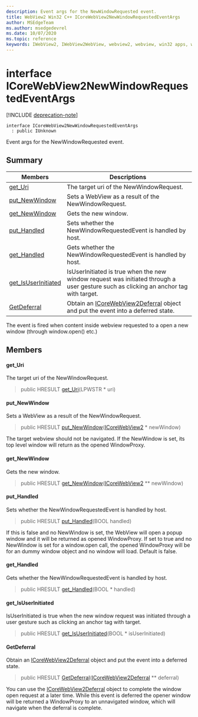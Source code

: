 ```yaml
---
description: Event args for the NewWindowRequested event.
title: WebView2 Win32 C++ ICoreWebView2NewWindowRequestedEventArgs
author: MSEdgeTeam
ms.author: msedgedevrel
ms.date: 10/07/2020
ms.topic: reference
keywords: IWebView2, IWebView2WebView, webview2, webview, win32 apps, win32, edge, ICoreWebView2, ICoreWebView2Host, browser control, edge html
---
```


# interface ICoreWebView2NewWindowRequestedEventArgs 

[!INCLUDE [deprecation-note](../includes/deprecation-note.md)]

```
interface ICoreWebView2NewWindowRequestedEventArgs
  : public IUnknown
```

Event args for the NewWindowRequested event.

## Summary

 Members                        | Descriptions
--------------------------------|---------------------------------------------
[get_Uri](#get_uri) | The target uri of the NewWindowRequest.
[put_NewWindow](#put_newwindow) | Sets a WebView as a result of the NewWindowRequest.
[get_NewWindow](#get_newwindow) | Gets the new window.
[put_Handled](#put_handled) | Sets whether the NewWindowRequestedEvent is handled by host.
[get_Handled](#get_handled) | Gets whether the NewWindowRequestedEvent is handled by host.
[get_IsUserInitiated](#get_isuserinitiated) | IsUserInitiated is true when the new window request was initiated through a user gesture such as clicking an anchor tag with target.
[GetDeferral](#getdeferral) | Obtain an [ICoreWebView2Deferral](ICoreWebView2Deferral.md) object and put the event into a deferred state.

The event is fired when content inside webview requested to a open a new window (through window.open() etc.)

## Members

#### get_Uri 

The target uri of the NewWindowRequest.

> public HRESULT [get_Uri](#get_uri)(LPWSTR * uri)

#### put_NewWindow 

Sets a WebView as a result of the NewWindowRequest.

> public HRESULT [put_NewWindow](#put_newwindow)([ICoreWebView2](ICoreWebView2.md) * newWindow)

The target webview should not be navigated. If the NewWindow is set, its top level window will return as the opened WindowProxy.

#### get_NewWindow 

Gets the new window.

> public HRESULT [get_NewWindow](#get_newwindow)([ICoreWebView2](ICoreWebView2.md) ** newWindow)

#### put_Handled 

Sets whether the NewWindowRequestedEvent is handled by host.

> public HRESULT [put_Handled](#put_handled)(BOOL handled)

If this is false and no NewWindow is set, the WebView will open a popup window and it will be returned as opened WindowProxy. If set to true and no NewWindow is set for a window.open call, the opened WindowProxy will be for an dummy window object and no window will load. Default is false.

#### get_Handled 

Gets whether the NewWindowRequestedEvent is handled by host.

> public HRESULT [get_Handled](#get_handled)(BOOL * handled)

#### get_IsUserInitiated 

IsUserInitiated is true when the new window request was initiated through a user gesture such as clicking an anchor tag with target.

> public HRESULT [get_IsUserInitiated](#get_isuserinitiated)(BOOL * isUserInitiated)

#### GetDeferral 

Obtain an [ICoreWebView2Deferral](ICoreWebView2Deferral.md) object and put the event into a deferred state.

> public HRESULT [GetDeferral](#getdeferral)([ICoreWebView2Deferral](ICoreWebView2Deferral.md) ** deferral)

You can use the [ICoreWebView2Deferral](ICoreWebView2Deferral.md) object to complete the window open request at a later time. While this event is deferred the opener window will be returned a WindowProxy to an unnavigated window, which will navigate when the deferral is complete.

